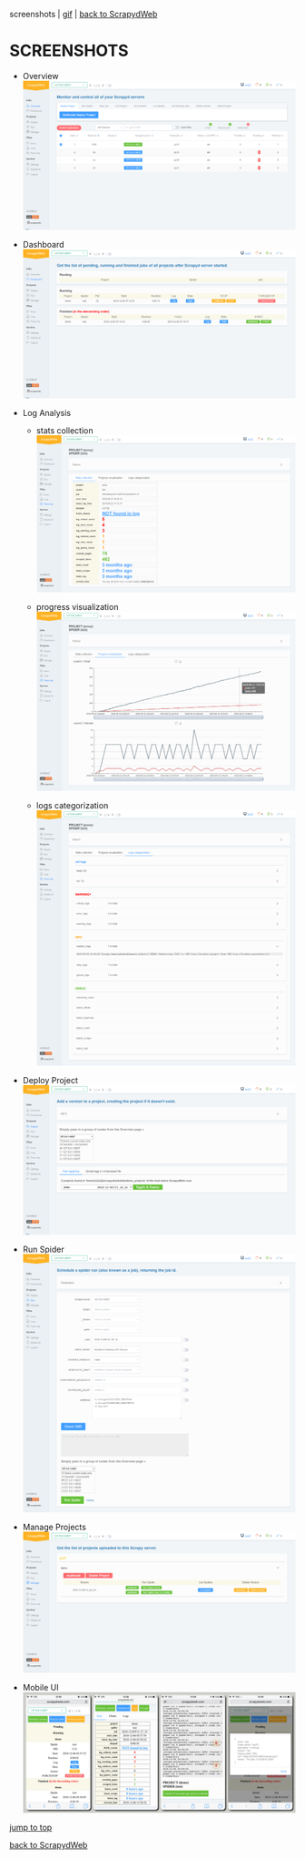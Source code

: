 screenshots | [gif](./README_GIF.md) | [back to ScrapydWeb](https://github.com/my8100/scrapydweb)

# SCREENSHOTS

- Overview
![overview](./screenshots/overview.png)

- Dashboard
![dashboard](./screenshots/dashboard.png)

- Log Analysis
  - stats collection
![log_stats](./screenshots/log_stats.png)

  - progress visualization
![log_charts](./screenshots/log_charts.png)

  - logs categorization
![log_logs](./screenshots/log_logs.png)

- Deploy Project
![deploy](./screenshots/deploy.png)

- Run Spider
![run](./screenshots/run.png)

- Manage Projects
![manage](./screenshots/manage.png)

- Mobile UI
![mobileui](./screenshots/mobileui.png)


[jump to top](#screenshots)

[back to ScrapydWeb](https://github.com/my8100/scrapydweb)
